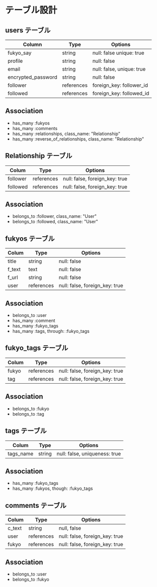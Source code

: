 # テーブル設計

## users テーブル

| Column             | Type       | Options                   |
| ------------------ | ---------- | ------------------------- |
| fukyo_say          | string     | null: false  unique: true |
| profile            | string     | null: false               |
| email              | string     | null: false, unique: true |
| encrypted_password | string     | null: false               |
| follower           | references | foreign_key: follower_id  |
| followed           | references | foreign_key: followed_id  |

## Association

- has_many :fukyos
- has_many :comments
- has_many :relationships, class_name: "Relationship"
- has_many :reverse_of_relationships, class_name: "Relationship"


## Relationship テーブル

| Colum      | Type       | Options                        |
| ---------- | ---------- | ------------------------------ |
| follower   | references | null: false, foreign_key: true |
| followed   | references | null: false, foreign_key: true |

## Association

- belongs_to :follower, class_name: "User"
- belongs_to :followed, class_name: "User"



## fukyos テーブル

| Colum           | Type       | Options                        |
| --------------- | ---------- | ------------------------------ |
| title           | string     | null: false                    |
| f_text          | text       | null: false                    |
| f_url           | string     | null: false                    |
| user            | references | null: false, foreign_key: true |

## Association

- belongs_to :user
- has_many :comment
- has_many :fukyo_tags
- has_many :tags, through: :fukyo_tags


## fukyo_tags テーブル

| Colum      | Type       | Options                        |
| ---------- | ---------- | ------------------------------ |
| fukyo      | references | null: false, foreign_key: true |
| tag        | references | null: false, foreign_key: true |

## Association

- belongs_to :fukyo
- belongs_to :tag


## tags テーブル

| Colum      | Type       | Options                        |
| ---------- | ---------- | ------------------------------ |
| tags_name  | string     | null: false, uniqueness: true  |

## Association

- has_many :fukyo_tags
- has_many :fukyos, though: :fukyo_tags

## comments テーブル

| Colum      | Type       | Options                        |
| ---------- | ---------- | ------------------------------ |
| c_text     | string     | null, false                    |
| user       | references | null: false, foreign_key: true |
| fukyo      | references | null: false, foreign_key: true |

## Association

- belongs_to :user
- belongs_to :fukyo